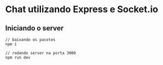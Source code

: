 # Chat utilizando Express e Socket.io

## Iniciando o server

```
// baixando os pacotes
npm i

// rodando server na porta 3000
npm run dev
